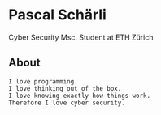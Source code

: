 # Pascal Schärli
Cyber Security Msc. Student at ETH Zürich

## About
```
I love programming.
I love thinking out of the box.
I love knowing exactly how things work.
Therefore I love cyber security.
```
